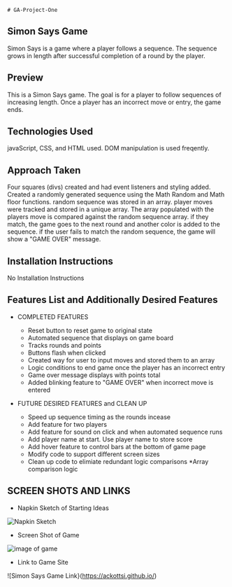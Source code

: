     # GA-Project-One

## Simon Says Game

Simon Says is a game where a player follows a sequence.  The sequence grows in length after successful completion of a round by the player.

## Preview 

This is a Simon Says game.  The goal is for a player to follow sequences of increasing length.  Once a player has an incorrect move or entry, the game ends.

## Technologies Used

javaScript, CSS, and HTML used.  DOM manipulation is used freqently.



## Approach Taken

Four squares (divs) created and had event listeners and styling added.  Created a randomly generated sequence using the Math Random and Math floor functions.  random sequence was stored in an array. player moves were tracked and stored in a unique array.  The array populated with the players move is compared against the random sequence array.  if they match, the game goes to the next round and another color is added to the sequence.  if the user fails to match the random sequence, the game will show a "GAME OVER" message. 



## Installation Instructions

No Installation Instructions


## Features List and Additionally Desired Features


* COMPLETED FEATURES
    * Reset button to reset game to original state
    * Automated sequence that displays on game board
    * Tracks rounds and points
    * Buttons flash when clicked
    * Created way for user to input moves and stored them to an array
    * Logic conditions to end game once the player has an incorrect entry
    * Game over message displays with points total
    * Added blinking feature to "GAME OVER" when incorrect move is entered


* FUTURE DESIRED FEATURES and CLEAN UP
    * Speed up sequence timing as the rounds incease
    * Add feature for two players
    * Add feature for sound on click and when automated sequence runs
    * Add player name at start.  Use player name to store score
    * Add hover feature to control bars at the bottom of game page
    * Modify code to support different screen sizes
    * Clean up code to elimiate redundant logic comparisons
        *Array comparison logic 


## SCREEN SHOTS AND LINKS

* Napkin Sketch of Starting Ideas

![Napkin Sketch](https://user-images.githubusercontent.com/74615798/104466882-51676100-557b-11eb-896c-a671752e9698.png)

* Screen Shot of Game

![image of game](https://user-images.githubusercontent.com/74615798/104464104-2fb8aa80-5578-11eb-8bfb-a1df3ddc5411.png)

* Link to Game Site

![Simon Says Game Link}(https://ackottsi.github.io/)






